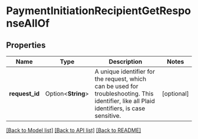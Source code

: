 # PaymentInitiationRecipientGetResponseAllOf

## Properties

Name | Type | Description | Notes
------------ | ------------- | ------------- | -------------
**request_id** | Option<**String**> | A unique identifier for the request, which can be used for troubleshooting. This identifier, like all Plaid identifiers, is case sensitive. | [optional]

[[Back to Model list]](../README.md#documentation-for-models) [[Back to API list]](../README.md#documentation-for-api-endpoints) [[Back to README]](../README.md)


